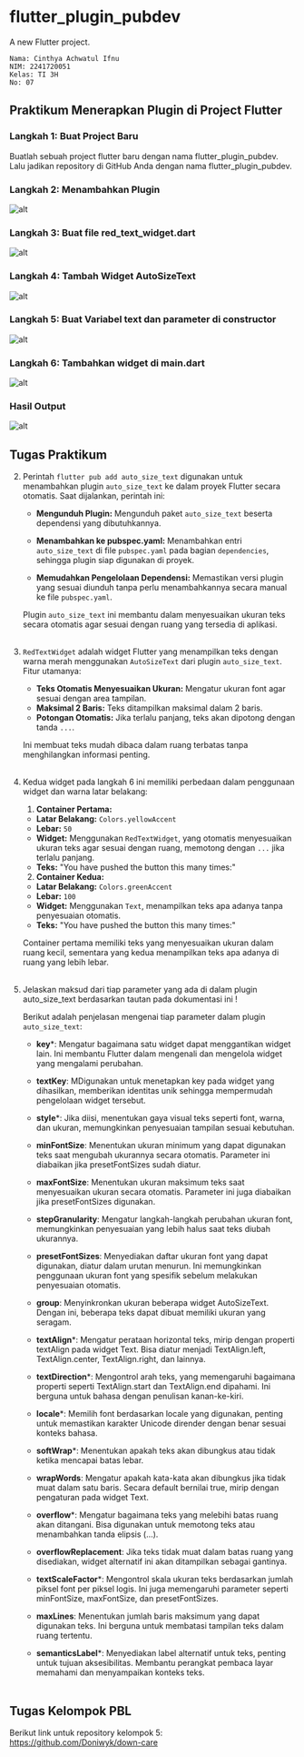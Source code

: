 # flutter_plugin_pubdev

A new Flutter project.

    Nama: Cinthya Achwatul Ifnu
    NIM: 2241720051
    Kelas: TI 3H
    No: 07

## Praktikum Menerapkan Plugin di Project Flutter
### Langkah 1: Buat Project Baru
Buatlah sebuah project flutter baru dengan nama flutter_plugin_pubdev. Lalu jadikan repository di GitHub Anda dengan nama flutter_plugin_pubdev.

### Langkah 2: Menambahkan Plugin
![alt](/images/02.png)

### Langkah 3: Buat file red_text_widget.dart
![alt](/images/03.png)

### Langkah 4: Tambah Widget AutoSizeText
![alt](/images/04.png)

### Langkah 5: Buat Variabel text dan parameter di constructor
![alt](/images/05.png)

### Langkah 6: Tambahkan widget di main.dart
![alt](/images/06.png)

### Hasil Output
![alt](/images/01.png)

## Tugas Praktikum

2. Perintah `flutter pub add auto_size_text` digunakan untuk menambahkan plugin `auto_size_text` ke dalam proyek Flutter secara otomatis. Saat dijalankan, perintah ini:

    - **Mengunduh Plugin:** Mengunduh paket `auto_size_text` beserta dependensi yang dibutuhkannya.

    - **Menambahkan ke pubspec.yaml:** Menambahkan entri `auto_size_text` di file `pubspec.yaml` pada bagian `dependencies`, sehingga plugin siap digunakan di proyek.

    - **Memudahkan Pengelolaan Dependensi:** Memastikan versi plugin yang sesuai diunduh tanpa perlu menambahkannya secara manual ke file `pubspec.yaml`.

    Plugin `auto_size_text` ini membantu dalam menyesuaikan ukuran teks secara otomatis agar sesuai dengan ruang yang tersedia di aplikasi.
    <br><br>

3. `RedTextWidget` adalah widget Flutter yang menampilkan teks dengan warna merah menggunakan `AutoSizeText` dari plugin `auto_size_text`. Fitur utamanya:

    - **Teks Otomatis Menyesuaikan Ukuran:** Mengatur ukuran font agar sesuai dengan area tampilan.
    - **Maksimal 2 Baris:** Teks ditampilkan maksimal dalam 2 baris.
    - **Potongan Otomatis:** Jika terlalu panjang, teks akan dipotong dengan tanda `...`. 

    Ini membuat teks mudah dibaca dalam ruang terbatas tanpa menghilangkan informasi penting.
    <br><br>

4. Kedua widget pada langkah 6 ini memiliki perbedaan dalam penggunaan widget dan warna latar belakang:

    1. **Container Pertama:**
    - **Latar Belakang:** `Colors.yellowAccent`
    - **Lebar:** `50`
    - **Widget:** Menggunakan `RedTextWidget`, yang otomatis menyesuaikan ukuran teks agar sesuai dengan ruang, memotong dengan `...` jika terlalu panjang.
    - **Teks:** "You have pushed the button this many times:"

    2. **Container Kedua:**
    - **Latar Belakang:** `Colors.greenAccent`
    - **Lebar:** `100`
    - **Widget:** Menggunakan `Text`, menampilkan teks apa adanya tanpa penyesuaian otomatis.
    - **Teks:** "You have pushed the button this many times:"

    Container pertama memiliki teks yang menyesuaikan ukuran dalam ruang kecil, sementara yang kedua menampilkan teks apa adanya di ruang yang lebih lebar.
    <br><br>

5. Jelaskan maksud dari tiap parameter yang ada di dalam plugin auto_size_text berdasarkan tautan pada dokumentasi ini !

    Berikut adalah penjelasan mengenai tiap parameter dalam plugin `auto_size_text`:

    - **key***: Mengatur bagaimana satu widget dapat menggantikan widget lain. Ini membantu Flutter dalam mengenali dan mengelola widget yang mengalami perubahan.

    - **textKey**: MDigunakan untuk menetapkan key pada widget yang dihasilkan, memberikan identitas unik sehingga mempermudah pengelolaan widget tersebut.

    - **style***: Jika diisi, menentukan gaya visual teks seperti font, warna, dan ukuran, memungkinkan penyesuaian tampilan sesuai kebutuhan.

    - **minFontSize**: Menentukan ukuran minimum yang dapat digunakan teks saat mengubah ukurannya secara otomatis. Parameter ini diabaikan jika presetFontSizes sudah diatur.

    - **maxFontSize**: Menentukan ukuran maksimum teks saat menyesuaikan ukuran secara otomatis. Parameter ini juga diabaikan jika presetFontSizes digunakan.

    - **stepGranularity**: Mengatur langkah-langkah perubahan ukuran font, memungkinkan penyesuaian yang lebih halus saat teks diubah ukurannya.

    - **presetFontSizes**: Menyediakan daftar ukuran font yang dapat digunakan, diatur dalam urutan menurun. Ini memungkinkan penggunaan ukuran font yang spesifik sebelum melakukan penyesuaian otomatis.

    - **group**: Menyinkronkan ukuran beberapa widget AutoSizeText. Dengan ini, beberapa teks dapat dibuat memiliki ukuran yang seragam.

    - **textAlign***: Mengatur perataan horizontal teks, mirip dengan properti textAlign pada widget Text. Bisa diatur menjadi TextAlign.left, TextAlign.center, TextAlign.right, dan lainnya.

    - **textDirection***: Mengontrol arah teks, yang memengaruhi bagaimana properti seperti TextAlign.start dan TextAlign.end dipahami. Ini berguna untuk bahasa dengan penulisan kanan-ke-kiri.

    - **locale***: Memilih font berdasarkan locale yang digunakan, penting untuk memastikan karakter Unicode dirender dengan benar sesuai konteks bahasa.

    - **softWrap***: Menentukan apakah teks akan dibungkus atau tidak ketika mencapai batas lebar.

    - **wrapWords**: Mengatur apakah kata-kata akan dibungkus jika tidak muat dalam satu baris. Secara default bernilai true, mirip dengan pengaturan pada widget Text.

    - **overflow***: Mengatur bagaimana teks yang melebihi batas ruang akan ditangani. Bisa digunakan untuk memotong teks atau menambahkan tanda elipsis (...).

    - **overflowReplacement**: Jika teks tidak muat dalam batas ruang yang disediakan, widget alternatif ini akan ditampilkan sebagai gantinya.

    - **textScaleFactor***: Mengontrol skala ukuran teks berdasarkan jumlah piksel font per piksel logis. Ini juga memengaruhi parameter seperti minFontSize, maxFontSize, dan presetFontSizes.

    - **maxLines**: Menentukan jumlah baris maksimum yang dapat digunakan teks. Ini berguna untuk membatasi tampilan teks dalam ruang tertentu.

    - **semanticsLabel***: Menyediakan label alternatif untuk teks, penting untuk tujuan aksesibilitas. Membantu perangkat pembaca layar memahami dan menyampaikan konteks teks.
    <br><br>
    
## Tugas Kelompok PBL
Berikut link untuk repository kelompok 5: https://github.com/Doniwyk/down-care
